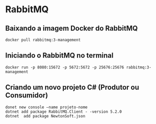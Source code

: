 # RabbitMQ

## Baixando a imagem Docker do RabbitMQ
```
docker pull rabbitmq:3-management
```

## Iniciando o RabbitMQ no terminal
```
docker run -p 8080:15672 -p 5672:5672 -p 25676:25676 rabbitmq:3-management
```

## Criando um novo projeto C# (Produtor ou Consumidor)
```
donet new console –name projeto-nome
dotnet add package RabbitMQ.Client - -version 5.2.0
dotnet  add package NewtonSoft.json
```
